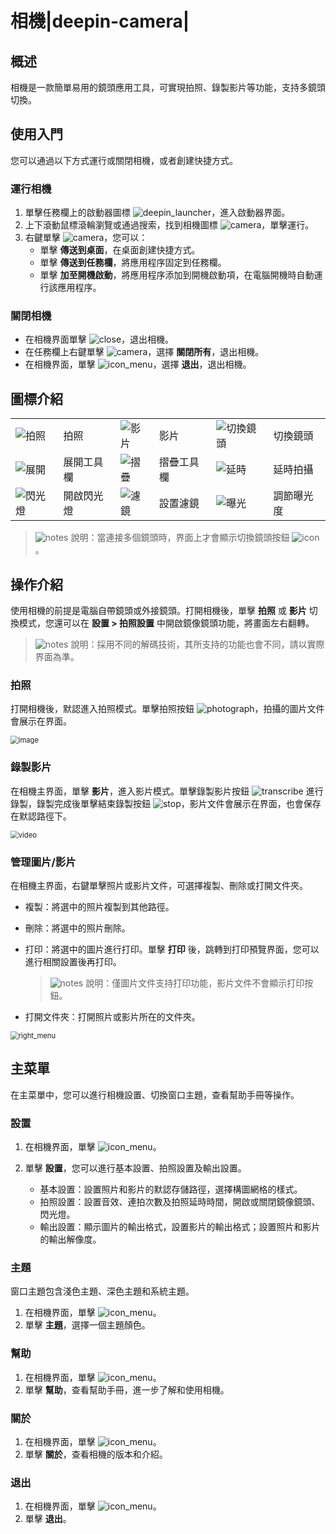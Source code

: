 # 相機|deepin-camera|

## 概述

相機是一款簡單易用的鏡頭應用工具，可實現拍照、錄製影片等功能，支持多鏡頭切換。

## 使用入門

您可以通過以下方式運行或關閉相機，或者創建快捷方式。

### 運行相機

1. 單擊任務欄上的啟動器圖標 ![deepin_launcher](../common/deepin_launcher.svg)，進入啟動器界面。
2. 上下滾動鼠標滾輪瀏覽或通過搜索，找到相機圖標 ![camera](../common/camera.svg)，單擊運行。
3. 右鍵單擊 ![camera](../common/camera.svg)，您可以：
   - 單擊 **傳送到桌面**，在桌面創建快捷方式。
   - 單擊 **傳送到任務欄**，將應用程序固定到任務欄。
   - 單擊 **加至開機啟動**，將應用程序添加到開機啟動項，在電腦開機時自動運行該應用程序。

### 關閉相機

- 在相機界面單擊 ![close](../common/close.svg)，退出相機。
- 在任務欄上右鍵單擊 ![camera](../common/camera.svg)，選擇 **關閉所有**，退出相機。
- 在相機界面，單擊 ![icon_menu](../common/icon_menu.svg)，選擇 **退出**，退出相機。

## 圖標介紹

<table class="block1">
    <tbody>
        <tr>
            <td><img src="../common/photograph.png" alt="拍照" class="inline" /></td>
            <td>拍照</td>
            <td><img src="../common/record.png" alt="影片" class="inline" /></td>
            <td>影片</td>
            <td><img src="../common/switch.png" alt="切換鏡頭" class="inline" /></td>
            <td>切換鏡頭</td>
        </tr>
        <tr>
            <td><img src="../common/more.png" alt="展開" class="inline" /></td>
            <td>展開工具欄</td>
            <td><img src="../common/fold.png" alt="摺疊" class="inline" /></td>
            <td>摺疊工具欄</td>
            <td><img src="../common/delay.png" alt="延時" class="inline" /></td>
            <td>延時拍攝</td>
       </tr>   
       <tr>
            <td><img src="../common/flashlight.png" alt="閃光燈" class="inline" /></td>
            <td>開啟閃光燈</td>
            <td><img src="../common/filter.png" alt="濾鏡" class="inline" /></td>
            <td>設置濾鏡</td>
            <td><img src="../common/exposure.png" alt="曝光" class="inline" /></td>
            <td>調節曝光度</td>
        </tr>
    </tbody>
</table>

> ![notes](../common/notes.svg) 說明：當連接多個鏡頭時，界面上才會顯示切換鏡頭按鈕 ![icon](../common/switch.png)。


## 操作介紹

使用相機的前提是電腦自帶鏡頭或外接鏡頭。打開相機後，單擊 **拍照** 或 **影片** 切換模式，您還可以在 **設置 > 拍照設置** 中開啟鏡像鏡頭功能，將畫面左右翻轉。

> ![notes](../common/notes.svg) 說明：採用不同的解碼技術，其所支持的功能也會不同，請以實際界面為準。

### 拍照

打開相機後，默認進入拍照模式。單擊拍照按鈕 ![photograph](../common/photograph.png)，拍攝的圖片文件會展示在界面。

<img src="fig/image.png" alt="image" style="zoom:80%;" />


### 錄製影片 

在相機主界面，單擊 **影片**，進入影片模式。單擊錄製影片按鈕 ![transcribe](../common/record.svg) 進行錄製，錄製完成後單擊結束錄製按鈕 ![stop](../common/stop.svg)，影片文件會展示在界面，也會保存在默認路徑下。

<img src="fig/video.png" alt="video" style="zoom:80%;" />

### 管理圖片/影片

在相機主界面，右鍵單擊照片或影片文件，可選擇複製、刪除或打開文件夾。

- 複製：將選中的照片複製到其他路徑。
- 刪除：將選中的照片刪除。
- 打印：將選中的圖片進行打印。單擊 **打印** 後，跳轉到打印預覽界面，您可以進行相關設置後再打印。

   > ![notes](../common/notes.svg) 說明：僅圖片文件支持打印功能，影片文件不會顯示打印按鈕。
- 打開文件夾：打開照片或影片所在的文件夾。

<img src="fig/right_menu.png" alt="right_menu" style="zoom:80%;" />

## 主菜單

在主菜單中，您可以進行相機設置、切換窗口主題，查看幫助手冊等操作。

### 設置

1. 在相機界面，單擊 ![icon_menu](../common/icon_menu.svg)。
2. 單擊 **設置**，您可以進行基本設置、拍照設置及輸出設置。

   - 基本設置：設置照片和影片的默認存儲路徑，選擇構圖網格的樣式。
   - 拍照設置：設置音效、連拍次數及拍照延時時間，開啟或關閉鏡像鏡頭、閃光燈。
   - 輸出設置：顯示圖片的輸出格式，設置影片的輸出格式；設置照片和影片的輸出解像度。

### 主題

窗口主題包含淺色主題、深色主題和系統主題。

1. 在相機界面，單擊 ![icon_menu](../common/icon_menu.svg)。
2. 單擊 **主題**，選擇一個主題顏色。

### 幫助

1. 在相機界面，單擊 ![icon_menu](../common/icon_menu.svg)。
2. 單擊 **幫助**，查看幫助手冊，進一步了解和使用相機。

### 關於

1. 在相機界面，單擊 ![icon_menu](../common/icon_menu.svg)。
2. 單擊 **關於**，查看相機的版本和介紹。

### 退出

1. 在相機界面，單擊 ![icon_menu](../common/icon_menu.svg)。
2. 單擊 **退出**。

